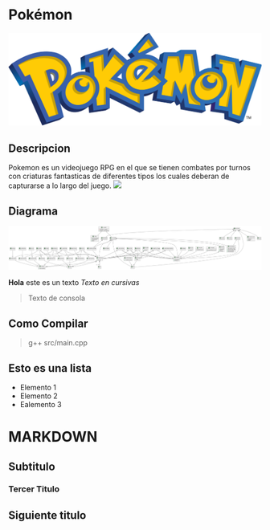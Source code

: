 # Pokémon
![Logo de Pokémon](/images/Pokemon%20logo.png)

## Descripcion

Pokemon es un videojuego RPG en el que se tienen combates por turnos con criaturas fantasticas de diferentes tipos los cuales deberan de capturarse a lo largo del juego.
![](https://www.geekmi.news/__export/1681850811023/sites/debate/img/2023/04/18/axadir_un_txtulo_x28x.jpg_1758632412.jpg)

## Diagrama
![](/out/docs/diagrama/diagrama.png)

**Hola**
este es un texto *Texto en cursivas*
> Texto de consola

## Como Compilar

> g++ src/main.cpp

## Esto es una lista
- Elemento 1
- Elemento 2
- Ealemento 3

# MARKDOWN

## Subtitulo

### Tercer Titulo

## Siguiente titulo